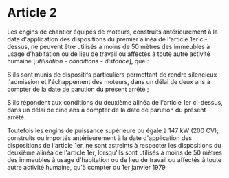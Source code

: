 # Article 2

Les engins de chantier équipés de moteurs, construits antérieurement à la date d'application des dispositions du premier alinéa de l'article 1er ci-dessus, ne peuvent être utilisés à moins de 50 mètres des immeubles à usage d'habitation ou de lieu de travail ou affectés à toute autre activité humaine [*utilisation - conditions - distance*], que :

S'ils sont munis de dispositifs particuliers permettant de rendre silencieux l'admission et l'échappement des moteurs, dans un délai de deux ans à compter de la date de parution du présent arrêté ;

S'ils répondent aux conditions du deuxième alinéa de l'article 1er ci-dessus, dans un délai de cinq ans à compter de la date de parution du présent arrêté.

Toutefois les engins de puissance supérieure ou égale à 147 kW (200 CV), construits ou importés antérieurement à la date d'application des dispositions de l'article 1er, ne sont astreints à respecter les dispositions du deuxième alinéa de l'article 1er, lorsqu'ils sont utilisés à moins de 50 mètres des immeubles à usage d'habitation ou de lieu de travail ou affectés à toute autre activité humaine, qu'à compter du 1er janvier 1979.
